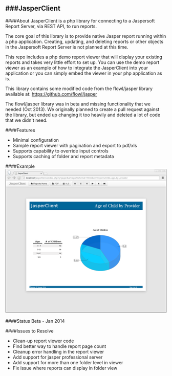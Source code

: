 ###JasperClient
--


####About
JasperClient is a php library for connecting to a Jaspersoft Report Server,
via REST API, to run reports.

The core goal of this library is to provide native Jasper report running within
a php application. Creating, updating, and deleting reports or other objects
in the Jaspersoft Report Server is not planned at this time.

This repo includes a php demo report viewer that will display your existing
reports and takes very little effort to set up.  You can use the demo report
viewer as an example of how to integrate the JasperClient into your application
or you can simply embed the viewer in your php application as is.
 
This library contains some modified code from the flowl/jasper library available at:
https://github.com/flowl/jasper

The flowl/jasper library was in beta and missing functionality that we needed
(Oct 2013). We originally planned to create a pull request against the library,
but ended up changing it too heavily and deleted a lot of code that we didn't
need.


####Features
* Minimal configuration
* Sample report viewer with pagination and export to pdf/xls
* Supports capability to override input controls
* Supports caching of folder and report metadata


####Example
![JasperClient Demo](doc/img/JasperClientDemo1.png)


####Status
Beta - Jan 2014


####Issues to Resolve
* Clean-up report viewer code
* Find better way to handle report page count
* Cleanup error handling in the report viewer
* Add support for jasper professional server
* Add support for more than one folder level in viewer
* Fix issue where reports can display in folder view

